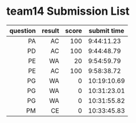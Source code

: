 # team14 Submission List
question | result | score | submit time
----:|----:|-----:|-----
PA | AC | 100 |  9:44:11.23 
PD | AC | 100 |  9:44:48.79 
PE | WA | 20 |  9:54:59.79 
PE | AC | 100 |  9:58:38.72 
PG | WA | 0 | 10:19:10.69 
PG | WA | 0 | 10:31:23.01 
PG | WA | 0 | 10:31:55.82 
PM | CE | 0 | 10:33:45.83 
